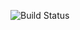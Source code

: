 ![Build Status](https://github.com/LiliiaStarinskaya/gh-actions-4.3.1/blob/main/.github/workflows/blank.yml/badge.svg)

